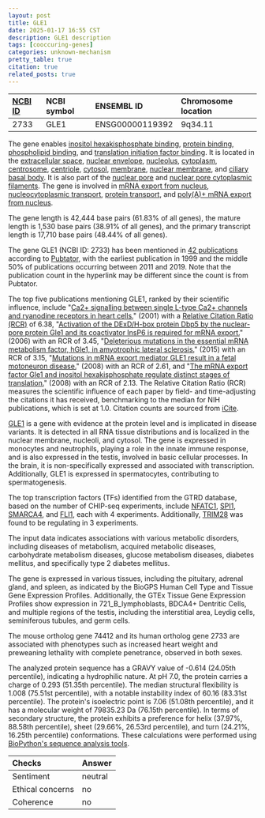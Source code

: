 ```yaml
---
layout: post
title: GLE1
date: 2025-01-17 16:55 CST
description: GLE1 description
tags: [cooccuring-genes]
categories: unknown-mechanism
pretty_table: true
citation: true
related_posts: true
---
```




| [NCBI ID](https://www.ncbi.nlm.nih.gov/gene/2733) | NCBI symbol | ENSEMBL ID | Chromosome location |
| :-------- | :------- | :-------- | :------- |
| 2733  | GLE1 | ENSG00000119392 | 9q34.11 |



The gene enables [inositol hexakisphosphate binding](https://amigo.geneontology.org/amigo/term/GO:0000822), [protein binding](https://amigo.geneontology.org/amigo/term/GO:0005515), [phospholipid binding](https://amigo.geneontology.org/amigo/term/GO:0005543), and [translation initiation factor binding](https://amigo.geneontology.org/amigo/term/GO:0031369). It is located in the [extracellular space](https://amigo.geneontology.org/amigo/term/GO:0005615), [nuclear envelope](https://amigo.geneontology.org/amigo/term/GO:0005635), [nucleolus](https://amigo.geneontology.org/amigo/term/GO:0005730), [cytoplasm](https://amigo.geneontology.org/amigo/term/GO:0005737), [centrosome](https://amigo.geneontology.org/amigo/term/GO:0005813), [centriole](https://amigo.geneontology.org/amigo/term/GO:0005814), [cytosol](https://amigo.geneontology.org/amigo/term/GO:0005829), [membrane](https://amigo.geneontology.org/amigo/term/GO:0016020), [nuclear membrane](https://amigo.geneontology.org/amigo/term/GO:0031965), and [ciliary basal body](https://amigo.geneontology.org/amigo/term/GO:0036064). It is also part of the [nuclear pore](https://amigo.geneontology.org/amigo/term/GO:0005643) and [nuclear pore cytoplasmic filaments](https://amigo.geneontology.org/amigo/term/GO:0044614). The gene is involved in [mRNA export from nucleus](https://amigo.geneontology.org/amigo/term/GO:0006406), [nucleocytoplasmic transport](https://amigo.geneontology.org/amigo/term/GO:0006913), [protein transport](https://amigo.geneontology.org/amigo/term/GO:0015031), and [poly(A)+ mRNA export from nucleus](https://amigo.geneontology.org/amigo/term/GO:0016973).


The gene length is 42,444 base pairs (61.83% of all genes), the mature length is 1,530 base pairs (38.91% of all genes), and the primary transcript length is 17,710 base pairs (48.44% of all genes).


The gene GLE1 (NCBI ID: 2733) has been mentioned in [42 publications](https://pubmed.ncbi.nlm.nih.gov/?term=%22GLE1%22) according to [Pubtator](https://academic.oup.com/nar/article/47/W1/W587/5494727), with the earliest publication in 1999 and the middle 50% of publications occurring between 2011 and 2019. Note that the publication count in the hyperlink may be different since the count is from Pubtator.


The top five publications mentioning GLE1, ranked by their scientific influence, include "[Ca2+ signalling between single L-type Ca2+ channels and ryanodine receptors in heart cells.](https://pubmed.ncbi.nlm.nih.gov/11279498)" (2001) with a [Relative Citation Ratio (RCR)](https://journals.plos.org/plosbiology/article?id=10.1371/journal.pbio.1002541) of 6.38, "[Activation of the DExD/H-box protein Dbp5 by the nuclear-pore protein Gle1 and its coactivator InsP6 is required for mRNA export.](https://pubmed.ncbi.nlm.nih.gov/16783364)" (2006) with an RCR of 3.45, "[Deleterious mutations in the essential mRNA metabolism factor, hGle1, in amyotrophic lateral sclerosis.](https://pubmed.ncbi.nlm.nih.gov/25343993)" (2015) with an RCR of 3.15, "[Mutations in mRNA export mediator GLE1 result in a fetal motoneuron disease.](https://pubmed.ncbi.nlm.nih.gov/18204449)" (2008) with an RCR of 2.61, and "[The mRNA export factor Gle1 and inositol hexakisphosphate regulate distinct stages of translation.](https://pubmed.ncbi.nlm.nih.gov/18724935)" (2008) with an RCR of 2.13. The Relative Citation Ratio (RCR) measures the scientific influence of each paper by field- and time-adjusting the citations it has received, benchmarking to the median for NIH publications, which is set at 1.0. Citation counts are sourced from [iCite](https://icite.od.nih.gov).


[GLE1](https://www.proteinatlas.org/ENSG00000119392-GLE1) is a gene with evidence at the protein level and is implicated in disease variants. It is detected in all RNA tissue distributions and is localized in the nuclear membrane, nucleoli, and cytosol. The gene is expressed in monocytes and neutrophils, playing a role in the innate immune response, and is also expressed in the testis, involved in basic cellular processes. In the brain, it is non-specifically expressed and associated with transcription. Additionally, GLE1 is expressed in spermatocytes, contributing to spermatogenesis.


The top transcription factors (TFs) identified from the GTRD database, based on the number of CHIP-seq experiments, include [NFATC1](https://www.ncbi.nlm.nih.gov/gene/4772), [SPI1](https://www.ncbi.nlm.nih.gov/gene/6688), [SMARCA4](https://www.ncbi.nlm.nih.gov/gene/6597), and [FLI1](https://www.ncbi.nlm.nih.gov/gene/2313), each with 4 experiments. Additionally, [TRIM28](https://www.ncbi.nlm.nih.gov/gene/10155) was found to be regulating in 3 experiments.



The input data indicates associations with various metabolic disorders, including diseases of metabolism, acquired metabolic diseases, carbohydrate metabolism diseases, glucose metabolism diseases, diabetes mellitus, and specifically type 2 diabetes mellitus.



The gene is expressed in various tissues, including the pituitary, adrenal gland, and spleen, as indicated by the BioGPS Human Cell Type and Tissue Gene Expression Profiles. Additionally, the GTEx Tissue Gene Expression Profiles show expression in 721_B_lymphoblasts, BDCA4+ Dentritic Cells, and multiple regions of the testis, including the interstitial area, Leydig cells, seminiferous tubules, and germ cells.



The mouse ortholog gene 74412 and its human ortholog gene 2733 are associated with phenotypes such as increased heart weight and preweaning lethality with complete penetrance, observed in both sexes.


The analyzed protein sequence has a GRAVY value of -0.614 (24.05th percentile), indicating a hydrophilic nature. At pH 7.0, the protein carries a charge of 0.293 (51.35th percentile). The median structural flexibility is 1.008 (75.51st percentile), with a notable instability index of 60.16 (83.31st percentile). The protein's isoelectric point is 7.06 (51.08th percentile), and it has a molecular weight of 79835.23 Da (76.15th percentile). In terms of secondary structure, the protein exhibits a preference for helix (37.97%, 88.58th percentile), sheet (29.66%, 26.53rd percentile), and turn (24.21%, 16.25th percentile) conformations. These calculations were performed using [BioPython's sequence analysis tools](https://biopython.org/docs/1.75/api/Bio.SeqUtils.ProtParam.html).





| Checks    | Answer |
| :-------- | :------- |
| Sentiment  | neutral   |
| Ethical concerns | no     |
| Coherence    | no    |